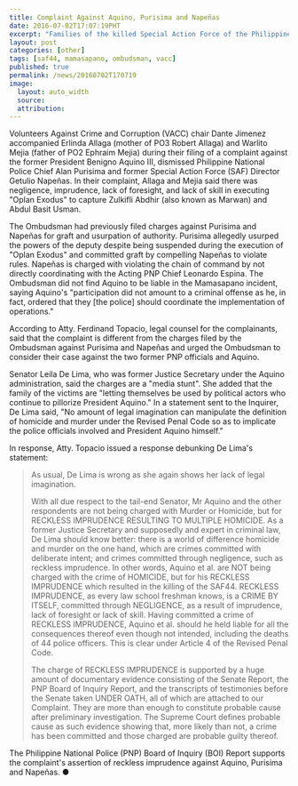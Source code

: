 ```yaml
---
title: Complaint Against Aquino, Purisima and Napeñas
date: 2016-07-02T17:07:19PHT
excerpt: "Families of the killed Special Action Force of the Philippine National Police during police operation 'Oplan Exodus' filed a complaint to the Ombudsman against former President Benigno S. Aquino III and two former PNP officials."
layout: post
categories: [other]
tags: [saf44, mamasapano, ombudsman, vacc]
published: true
permalink: /news/20160702T170719
image:
  layout: auto_width
  source: 
  attribution: 
---
```


Volunteers Against Crime and Corruption (VACC) chair Dante Jimenez accompanied Erlinda Allaga (mother of PO3 Robert Allaga) and Warlito Mejia (father of PO2 Ephraim Mejia) during their filing of a complaint against the former President Benigno Aquino III, dismissed Philippine National Police Chief Alan Purisima and former Special Action Force (SAF) Director Getulio Napeñas.
In their complaint, Allaga and Mejia said there was negligence, imprudence, lack of foresight, and lack of skill in executing "Oplan Exodus" to capture  Zulkifli Abdhir (also known as Marwan) and Abdul Basit Usman.

The Ombudsman had previously filed charges against Purisima and Napeñas for graft and usurpation of authority.
Purisima allegedly usurped the powers of the deputy despite being suspended during the execution of "Oplan Exodus" and committed graft by compelling Napeñas to violate rules.
Napeñas is charged with violating the chain of command by not directly coordinating with the Acting PNP Chief Leonardo Espina.
The Ombudsman did not find Aquino to be liable in the Mamasapano incident, saying Aquino's "participation did not amount to a criminal offense as he, in fact, ordered that they [the police] should coordinate the implementation of operations."

According to Atty. Ferdinand Topacio, legal counsel for the complainants, said that the complaint is different from the charges filed by the Ombudsman against Purisima and Napeñas and urged the Ombudsman to consider their case against the two former PNP officials and Aquino.

Senator Leila De Lima, who was former Justice Secretary under the Aquino administration, said the charges are a "media stunt". She added that the family of the victims are "letting themselves be used by political actors who continue to pillorize President Aquino." In a statement sent to the Inquirer, De Lima said, "No amount of legal imagination can manipulate the definition of homicide and murder under the Revised Penal Code so as to implicate the police officials involved and President Aquino himself."

In response, Atty. Topacio issued a response debunking De Lima's statement:

> As usual, De Lima is wrong as she again shows her lack of legal imagination.
>
> With all due respect to the tail-end Senator, Mr Aquino and the other respondents are not being charged with Murder or Homicide, but for RECKLESS IMPRUDENCE RESULTING TO MULTIPLE HOMICIDE. As a former Justice Secretary and supposedly and expert in criminal law, De Lima should know better: there is a world of difference homicide and murder on the one hand, which are crimes committed with deliberate intent; and crimes committed through negligence, such as reckless imprudence. In other words, Aquino et al. are NOT being charged with the crime of HOMICIDE, but for his RECKLESS IMPRUDENCE which resulted in the killing of the SAF44. RECKLESS IMPRUDENCE, as every law school freshman knows, is a CRIME BY ITSELF, committed through NEGLIGENCE, as a result of imprudence, lack of foresight or lack of skill. Having committed a crime of RECKLESS IMPRUDENCE, Aquino et al. should he held liable for all the consequences thereof even though not intended, including the deaths of 44 police officers. This is clear under Article 4 of the Revised Penal Code.
>
> The charge of RECKLESS IMPRUDENCE is supported by a huge amount of documentary evidence consisting of the Senate Report, the PNP Board of Inquiry Report, and the transcripts of testimonies before the Senate taken UNDER OATH, all of which are attached to our Complaint. They are more than enough to constitute probable cause after preliminary investigation. The Supreme Court defines probable cause as such evidence showing that, more likely than not, a crime has been committed and those charged are probable guilty thereof.

The Philippine National Police (PNP) Board of Inquiry (BOI) Report supports the complaint's assertion of reckless imprudence against Aquino, Purisima and Napeñas.
&#x25cf;
